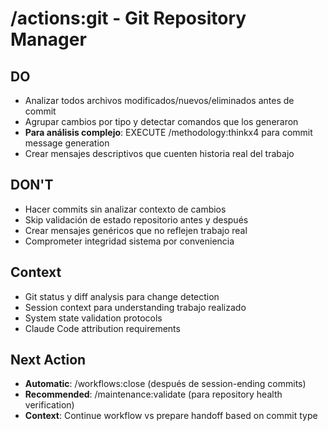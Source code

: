 # /actions:git - Git Repository Manager

## DO
- Analizar todos archivos modificados/nuevos/eliminados antes de commit
- Agrupar cambios por tipo y detectar comandos que los generaron
- **Para análisis complejo**: EXECUTE /methodology:thinkx4 para commit message generation
- Crear mensajes descriptivos que cuenten historia real del trabajo

## DON'T
- Hacer commits sin analizar contexto de cambios
- Skip validación de estado repositorio antes y después
- Crear mensajes genéricos que no reflejen trabajo real
- Comprometer integridad sistema por conveniencia

## Context
- Git status y diff analysis para change detection
- Session context para understanding trabajo realizado
- System state validation protocols
- Claude Code attribution requirements

## Next Action
- **Automatic**: /workflows:close (después de session-ending commits)
- **Recommended**: /maintenance:validate (para repository health verification)
- **Context**: Continue workflow vs prepare handoff based on commit type
